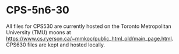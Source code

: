 # CPS-5n6-30
All files for CPS530 are currently hosted on the Toronto Metropolitan University (TMU) moons at https://www.cs.ryerson.ca/~mmkoc/public_html_old/main_page.html.
CPS630 files are kept and hosted locally.
